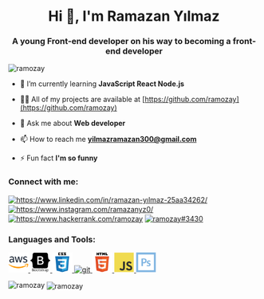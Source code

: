 <h1 align="center">Hi 👋, I'm Ramazan Yılmaz</h1>
<h3 align="center">A young Front-end developer on his way to becoming a front-end developer</h3>

<p align="left"> <img src="https://komarev.com/ghpvc/?username=ramozay&label=Profile%20views&color=0e75b6&style=flat" alt="ramozay" /> </p>

- 🌱 I’m currently learning **JavaScript React Node.js**

- 👨‍💻 All of my projects are available at [https://github.com/ramozay](https://github.com/ramozay)

- 💬 Ask me about **Web developer**

- 📫 How to reach me **yilmazramazan300@gmail.com**

- ⚡ Fun fact **I'm so funny**

<h3 align="left">Connect with me:</h3>
<p align="left">
<a href="https://linkedin.com/in/https://www.linkedin.com/in/ramazan-yılmaz-25aa34262/" target="blank"><img align="center" src="https://raw.githubusercontent.com/rahuldkjain/github-profile-readme-generator/master/src/images/icons/Social/linked-in-alt.svg" alt="https://www.linkedin.com/in/ramazan-yılmaz-25aa34262/" height="30" width="40" /></a>
<a href="https://instagram.com/https://www.instagram.com/ramazanyz0/" target="blank"><img align="center" src="https://raw.githubusercontent.com/rahuldkjain/github-profile-readme-generator/master/src/images/icons/Social/instagram.svg" alt="https://www.instagram.com/ramazanyz0/" height="30" width="40" /></a>
<a href="https://www.hackerrank.com/https://www.hackerrank.com/ramozay" target="blank"><img align="center" src="https://raw.githubusercontent.com/rahuldkjain/github-profile-readme-generator/master/src/images/icons/Social/hackerrank.svg" alt="https://www.hackerrank.com/ramozay" height="30" width="40" /></a>
<a href="https://discord.gg/ramozay#3430" target="blank"><img align="center" src="https://raw.githubusercontent.com/rahuldkjain/github-profile-readme-generator/master/src/images/icons/Social/discord.svg" alt="ramozay#3430" height="30" width="40" /></a>
</p>

<h3 align="left">Languages and Tools:</h3>
<p align="left"> <a href="https://aws.amazon.com" target="_blank" rel="noreferrer"> <img src="https://raw.githubusercontent.com/devicons/devicon/master/icons/amazonwebservices/amazonwebservices-original-wordmark.svg" alt="aws" width="40" height="40"/> </a> <a href="https://getbootstrap.com" target="_blank" rel="noreferrer"> <img src="https://raw.githubusercontent.com/devicons/devicon/master/icons/bootstrap/bootstrap-plain-wordmark.svg" alt="bootstrap" width="40" height="40"/> </a> <a href="https://www.w3schools.com/css/" target="_blank" rel="noreferrer"> <img src="https://raw.githubusercontent.com/devicons/devicon/master/icons/css3/css3-original-wordmark.svg" alt="css3" width="40" height="40"/> </a> <a href="https://git-scm.com/" target="_blank" rel="noreferrer"> <img src="https://www.vectorlogo.zone/logos/git-scm/git-scm-icon.svg" alt="git" width="40" height="40"/> </a> <a href="https://www.w3.org/html/" target="_blank" rel="noreferrer"> <img src="https://raw.githubusercontent.com/devicons/devicon/master/icons/html5/html5-original-wordmark.svg" alt="html5" width="40" height="40"/> </a> <a href="https://developer.mozilla.org/en-US/docs/Web/JavaScript" target="_blank" rel="noreferrer"> <img src="https://raw.githubusercontent.com/devicons/devicon/master/icons/javascript/javascript-original.svg" alt="javascript" width="40" height="40"/> </a> <a href="https://www.photoshop.com/en" target="_blank" rel="noreferrer"> <img src="https://raw.githubusercontent.com/devicons/devicon/master/icons/photoshop/photoshop-line.svg" alt="photoshop" width="40" height="40"/> </a> </p>

<p><img align="left" src="https://github-readme-stats.vercel.app/api/top-langs?username=ramozay&show_icons=true&locale=en&layout=compact" alt="ramozay" /></p>

<p>&nbsp;<img align="center" src="https://github-readme-stats.vercel.app/api?username=ramozay&show_icons=true&locale=en" alt="ramozay" /></p>
